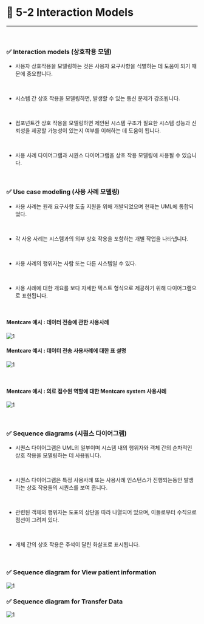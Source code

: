 # 🍎 5-2 Interaction Models
---
<br>

### ✅ Interaction models (상호작용 모델)
- 사용자 상호작용을 모델링하는 것은 사용자 요구사항을 식별하는 데 도움이 되기 때문에 중요합니다.
<br>

- 시스템 간 상호 작용을 모델링하면, 발생할 수 있는 통신 문제가 강조됩니다.
<br>

- 컴포넌트간 상호 작용을 모델링하면 제안된 시스템 구조가 필요한 시스템 성능과 신뢰성을 제공할 가능성이 있는지 여부를 이해하는 데 도움이 됩니다.
<br>

- 사용 사례 다이어그램과 시퀀스 다이어그램을 상호 작용 모델링에 사용될 수 있습니다.
<br>


### ✅ Use case modeling (사용 사례 모델링)
- 사용 사례는 원래 요구사항 도출 지원을 위해 개발되었으며 현재는 UML에 통합되었다.
<br>

- 각 사용 사례는 시스템과의 외부 상호 작용을 포함하는 개별 작업을 나타냅니다.
<br>

- 사용 사례의 행위자는 사람 또는 다른 시스템일 수 있다.
<br>

- 사용 사례에 대한 개요를 보다 자세한 텍스트 형식으로 제공하기 위해 다이어그램으로 표현됩니다.
<br>

#### Mentcare 예시 : 데이터 전송에 관한 사용사례
![1](https://i.imgur.com/cJHM7rq.png)
<br>

#### Mentcare 예시 : 데이터 전송 사용사례에 대한 표 설명
![1](https://i.imgur.com/qr8VQ9t.png)

<br>

#### Mentcare 예시 : 의료 접수원 역할에 대한 Mentcare system 사용사례
![1](https://i.imgur.com/yOv8NDz.png)

<br>

### ✅ Sequence diagrams (시퀀스 다이어그램)
- 시퀀스 다이어그램은 UML의 일부이며 시스템 내의 행위자와 객체 간의 순차적인 상호 작용을 모델링하는 데 사용됩니다.
<br>

- 시퀀스 다이어그램은 특정 사용사례 또는 사용사례 인스턴스가 진행되는동안 발생하는 상호 작용들의 시퀀스를 보여 줍니다.
<br>

- 관련된 객체와 행위자는 도표의 상단을 따라 나열되어 있으며, 이들로부터 수직으로 점선이 그려져 있다.
<br>

- 개체 간의 상호 작용은 주석이 달린 화살표로 표시됩니다.

<br>

### ✅ Sequence diagram for View patient information
![1](https://i.imgur.com/IOgWPW8.png)
<br>

### ✅ Sequence diagram for Transfer Data
![1](https://i.imgur.com/SlvX866.png)
<br>

